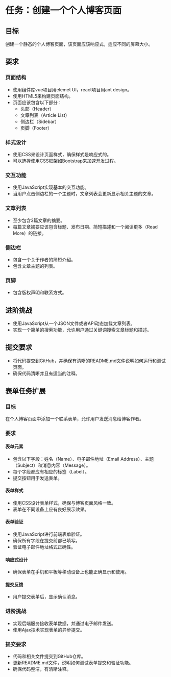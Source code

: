 # 任务：创建一个个人博客页面

## 目标
创建一个静态的个人博客页面，该页面应该响应式，适应不同的屏幕大小。

## 要求

### 页面结构
- 使用组件库vue项目用elemet UI，react项目用ant design。
- 使用HTML5来构建页面结构。
- 页面应该包含以下部分：
  - 头部（Header）
  - 文章列表（Article List）
  - 侧边栏（Sidebar）
  - 页脚（Footer）

### 样式设计
- 使用CSS来设计页面样式，确保样式是响应式的。
- 可以选择使用CSS框架如Bootstrap来加速开发过程。

### 交互功能
- 使用JavaScript实现基本的交互功能。
- 当用户点击侧边栏的一个主题时，文章列表会更新显示相关主题的文章。

### 文章列表
- 至少包含3篇文章的摘要。
- 每篇文章摘要应该包含标题、发布日期、简短描述和一个阅读更多（Read More）的链接。

### 侧边栏
- 包含一个关于作者的简短介绍。
- 包含文章主题的列表。

### 页脚
- 包含版权声明和联系方式。

## 进阶挑战
- 使用JavaScript从一个JSON文件或者API动态加载文章列表。
- 实现一个简单的搜索功能，允许用户通过关键词搜索文章标题和描述。

## 提交要求
- 将代码提交到GitHub，并确保有清晰的README.md文件说明如何运行和测试页面。
- 确保代码清晰并且有适当的注释。

## 表单任务扩展

### 目标
在个人博客页面中添加一个联系表单，允许用户发送消息给博客作者。

### 要求

#### 表单元素
- 包含以下字段：姓名（Name）、电子邮件地址（Email Address）、主题（Subject）和消息内容（Message）。
- 每个字段都应有相应的标签（Label）。
- 提交按钮用于发送表单。

#### 表单样式
- 使用CSS设计表单样式，确保与博客页面风格一致。
- 表单在不同设备上应有良好展示效果。

#### 表单验证
- 使用JavaScript进行前端表单验证。
- 确保所有字段在提交前都已填写。
- 验证电子邮件地址格式正确性。

#### 响应式设计
- 确保表单在手机和平板等移动设备上也能正确显示和使用。

#### 提交反馈
- 用户提交表单后，显示确认消息。

### 进阶挑战
- 实现后端服务接收表单数据，并通过电子邮件发送。
- 使用Ajax技术实现表单的异步提交。

### 提交要求
- 代码和相关文件提交到GitHub仓库。
- 更新README.md文件，说明如何测试表单提交和验证功能。
- 确保代码整洁，有清晰注释。
